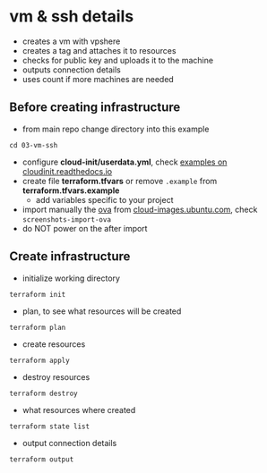 # vm & ssh details
- creates a vm with vpshere
- creates a tag and attaches it to resources
- checks for public key and uploads it to the machine
- outputs connection details
- uses count if more machines are needed


## Before creating infrastructure
- from main repo change directory into this example
```
cd 03-vm-ssh
```
- configure __cloud-init/userdata.yml__,  check [examples on cloudinit.readthedocs.io](https://cloudinit.readthedocs.io/en/latest/topics/examples.html)
- create file __terraform.tfvars__ or remove `.example` from __terraform.tfvars.example__
    - add variables specific to your project
- import manually the [ova](https://cloud-images.ubuntu.com/focal/current/focal-server-cloudimg-amd64.ova) from [cloud-images.ubuntu.com](https://cloud-images.ubuntu.com), check `screenshots-import-ova`
- do NOT power on the after import

## Create infrastructure
- initialize working directory
```
terraform init
```
- plan, to see what resources will be created
```
terraform plan
```

- create resources
```
terraform apply
```

- destroy resources
```
terraform destroy
```

- what resources where created
```
terraform state list
```

- output connection details
```
terraform output
```